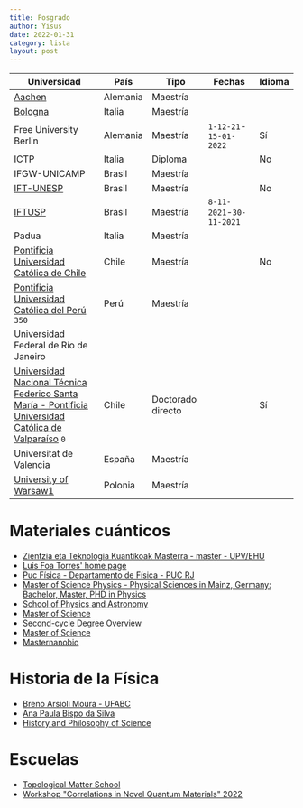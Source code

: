 ```yaml
---
title: Posgrado
author: Yisus
date: 2022-01-31
category: lista
layout: post
---
```


|Universidad|País|Tipo|Fechas|Idioma|
|-----------|----|----|------|------|
|[Aachen](https://www2.daad.de/deutschland/studienangebote/international-programmes/en/detail/4516/)|Alemania|Maestría|||
|[Bologna](https://corsi.unibo.it/2cycle/Physics)|Italia|Maestría|||
|Free University Berlin|Alemania|Maestría|`1-12-21`-`15-01-2022`|Sí|
|ICTP|Italia|Diploma||No|
|IFGW-UNICAMP|Brasil|Maestría|||
|[IFT-UNESP](https://www.ift.unesp.br/#!/en/post-graduate/enroll/)|Brasil|Maestría||No|
|[IFTUSP](http://portal.if.usp.br/pg/pt-br/node/1304)|Brasil|Maestría|`8-11-2021`-`30-11-2021`||
|Padua|Italia|Maestría|||
|[Pontificia Universidad Católica de Chile](http://fisica.uc.cl/magister-en-fisica.html#sobre-el-mag%C3%ADster)|Chile|Maestría||No|
|[Pontificia Universidad Católica del Perú](https://posgrado.pucp.edu.pe/maestria/fisica/admision/) `350`|Perú|Maestría|||
|Universidad Federal de Río de Janeiro|||||
|[Universidad Nacional Técnica Federico Santa María - Pontificia Universidad Católica de Valparaíso](http://doctoradofisica.usm.cl/) `0`|Chile|Doctorado directo||Sí|
|Universitat de Valencia|España|Maestría|||
|[University of Warsaw](https://www.fuw.edu.pl/faculty-of-physics-home.html)[1](https://nawa.gov.pl/en/students/foreign-students/the-ignacy-lukasiewicz-scholarship-programme)|Polonia|Maestría|||

# Materiales cuánticos

- [Zientzia eta Teknologia Kuantikoak Masterra - master - UPV/EHU](https://www.ehu.eus/es/web/master/master-ciencia-tecnologia-cuanticas)
- [Luis Foa Torres' home page](https://www.foatorres.com/)
- [Puc Física - Departamento de Física - PUC RJ](https://www.fis.puc-rio.br/en/)
- [Master of Science Physics - Physical Sciences in Mainz, Germany: Bachelor, Master, PHD in Physics](https://physics.uni-mainz.de/en/degrees/master-of-science-in-physics/)
- [School of Physics and Astronomy](https://cse.umn.edu/physics)
- [Master of Science](https://www.physik.fu-berlin.de/en/studium/master/index.html)
- [Second-cycle Degree Overview](http://physics.dfa.unipd.it/index.php?id=143)
- [Master of Science](https://physik.uni-koeln.de/index.php?id=171)
- [Masternanobio](https://www.masternanobio.es/)

# Historia de la Física

- [Breno Arsioli Moura - UFABC](https://www.brenoam.com/)
- [Ana Paula Bispo da Silva](http://www.ghtc.usp.br/apbs-cur.htm)
- [History and Philosophy of Science](https://www.uu.nl/masters/en/history-and-philosophy-science)

# Escuelas

- [Topological Matter School](https://tms-dipc.org/)
- [Workshop "Correlations in Novel Quantum Materials" 2022](https://www.fkf.mpg.de/cnqm2022)